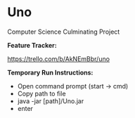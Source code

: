 # Uno
Computer Science Culminating Project

**Feature Tracker:**

https://trello.com/b/AkNEmBbr/uno

**Temporary Run Instructions:**
- Open command prompt (start -> cmd)
- Copy path to file
- java -jar [path]/Uno.jar
- enter